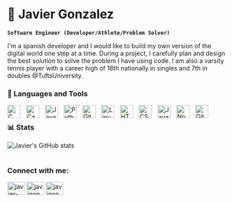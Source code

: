 # 🧩 Javier Gonzalez 

**`Software Engineer (Developer/Athlete/Problem Solver)`**

I'm a spanish developer and I would like to build my own version of the digital world one step at a time. During a project, I carefully plan and design the best solution to solve the problem I have using code. I am also a varsity tennis player with a career high of 16th nationally in singles and 7th in doubles @TuftsUniversity. 

### 🧰 Languages and Tools

<img align="left" alt="C" width="30px" style="padding-right:10px;" src="https://cdn.jsdelivr.net/gh/devicons/devicon/icons/c/c-original.svg" />
<img align="left" alt="C++" width="30px" style="padding-right:10px;" src="https://cdn.jsdelivr.net/gh/devicons/devicon/icons/cplusplus/cplusplus-original.svg" />
<img align="left" alt="Java" width="30px" style="padding-right:10px;" src="https://cdn.jsdelivr.net/gh/devicons/devicon/icons/java/java-original.svg"/>
<img align="left" alt="Python" width="30px" style="padding-right:10px;" src="https://cdn.jsdelivr.net/gh/devicons/devicon/icons/python/python-original.svg" />
<img align="left" alt="Git" width="30px" style="padding-right:10px;" src="https://cdn.jsdelivr.net/gh/devicons/devicon/icons/git/git-original.svg" />
<img align="left" alt="Linux" width="30px" style="padding-right:10px;" src="https://cdn.jsdelivr.net/gh/devicons/devicon/icons/linux/linux-original.svg" />
<img align="left" alt="HTML" width="30px" style="padding-right:10px;" src="https://cdn.jsdelivr.net/gh/devicons/devicon/icons/html5/html5-plain.svg" />
<img align="left" alt="CSS" width="30px" style="padding-right:10px;" src="https://cdn.jsdelivr.net/gh/devicons/devicon/icons/css3/css3-plain.svg" />
<img align="left" alt="JavaScript" width="30px" style="padding-right:10px;" src="https://cdn.jsdelivr.net/gh/devicons/devicon/icons/javascript/javascript-plain.svg" />
<img align="left" alt="NodeJS" width="30px" style="padding-right:10px;" src="https://cdn.jsdelivr.net/gh/devicons/devicon/icons/nodejs/nodejs-original.svg" />
<img align="left" alt="GitHub" width="30px" style="padding-right:10px;" src="https://cdn.jsdelivr.net/gh/devicons/devicon/icons/github/github-original.svg" />
<br />

### 📊 Stats

![Javier's GitHub stats](https://github-readme-stats.vercel.app/api?username=javigon1&show_icons=true&theme=gruvbox)

<!-- ![GitHub Streak](https://streak-stats.demolab.com?user=javigon1&theme=gruvbox&border_radius=4.5) -->

#
<!--
<details>
 <summary><h3>👨‍💻 Javier's Coding Journey</h3></summary>
   I started my coding journey as a naive computer science student in college with a passion to learn everything I could about this programming world - code, unix, linux, theory. And all the while, teaching myself front-end development with the dream to build my own app, but that soon got overshadowed by my desire to excel in C++. 
-->

<h3 align="left">Connect with me:</h3>
<p align="left">
<a href="https://linkedin.com/in/javier-gonzalez1" target="blank"><img align="center" src="https://raw.githubusercontent.com/rahuldkjain/github-profile-readme-generator/master/src/images/icons/Social/linked-in-alt.svg" alt="javier-gonzalez1" height="30" width="40" /></a>
<a href="https://instagram.com/javigon_" target="blank"><img align="center" src="https://raw.githubusercontent.com/rahuldkjain/github-profile-readme-generator/master/src/images/icons/Social/instagram.svg" alt="javigon_" height="30" width="40" /></a>
<a href="https://www.leetcode.com/javigon_" target="blank"><img align="center" src="https://upload.wikimedia.org/wikipedia/commons/1/19/LeetCode_logo_black.png"
alt="javigon_" height="30" width="40" /></a>
</p>

